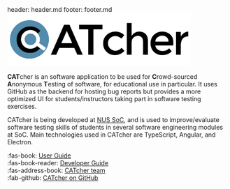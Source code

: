 <frontmatter>
  header: header.md
  footer: footer.md
</frontmatter>

<img src="https://raw.githubusercontent.com/CATcher-org/CATcher/master/src/assets/images/CATcher_logo.png" alt="CATcher" width="420"/>

**CAT**cher is an software application to be used for **C**rowd-sourced **A**nonymous **T**esting of software, for educational use in particular. It uses GitHub as the backend for hosting bug reports but provides a more optimized UI for students/instructors taking part in software testing exercises.

CATcher is being developed at [NUS SoC](https://www.comp.nus.edu.sg/), and is used to improve/evaluate software testing skills of students in several software engineering modules at SoC. Main technologies used in CATcher are TypeScript, Angular, and Electron.

:fas-book: [User Guide](ug/)<br>
:fas-book-reader: [Developer Guide](dg/)<br>
:fas-address-book: [CATcher team](about-us.md)<br>
:fab-github: [CATcher on GitHub](https://github.com/CATcher-org/CATcher)<br>
